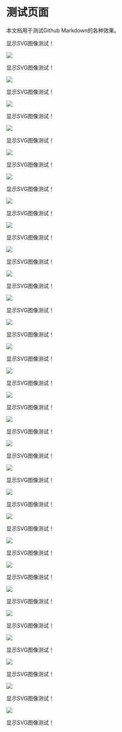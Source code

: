 
# 测试页面

本文档用于测试Github Markdown的各种效果。

<!---
显示SVG图像测试！


![](d0004.svg)

显示SVG图像测试！

![](d0005.svg)

显示SVG图像测试！

![](d0006.svg)

显示SVG图像测试！

![](d0007.svg)

显示SVG图像测试！

![](d0008.svg)

显示SVG图像测试！

![](d0009.svg)

显示SVG图像测试！

![](d0010.svg)
-->
显示SVG图像测试！

![](d0011.svg)

显示SVG图像测试！

![](d0012.svg)

显示SVG图像测试！

![](d0013.svg)

显示SVG图像测试！

![](d0014.svg)

显示SVG图像测试！

![](d0015.svg)

显示SVG图像测试！

![](d0016.svg)

显示SVG图像测试！

![](d0017.svg)

显示SVG图像测试！

![](d0018.svg)

显示SVG图像测试！

![](d0019.svg)

显示SVG图像测试！

![](d0020.svg)

显示SVG图像测试！

![](d0021.svg)

显示SVG图像测试！

![](d0022.svg)

显示SVG图像测试！

![](d0023.svg)

显示SVG图像测试！

![](d0024.svg)

显示SVG图像测试！

![](d0025.svg)

显示SVG图像测试！

![](d0026.svg)

显示SVG图像测试！

![](d0027.svg)

显示SVG图像测试！

![](d0028.svg)

显示SVG图像测试！

![](d0029.svg)

显示SVG图像测试！

![](d0030.svg)

显示SVG图像测试！

![](d0031.svg)

显示SVG图像测试！

![](d0032.svg)

显示SVG图像测试！

![](d0033.svg)

显示SVG图像测试！

![](d0034.svg)

显示SVG图像测试！

![](d0035.svg)

显示SVG图像测试！

![](d0036.svg)

显示SVG图像测试！

![](d0037.svg)

显示SVG图像测试！

![](d0038.svg)

显示SVG图像测试！


